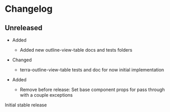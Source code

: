 # Changelog

## Unreleased

* Added
  * Added new outline-view-table docs and tests folders

* Changed
  * terra-outline-view-table tests and doc for now initial implementation

* Added
  * Remove before release: Set base component props for pass through with a couple exceptions

Initial stable release
